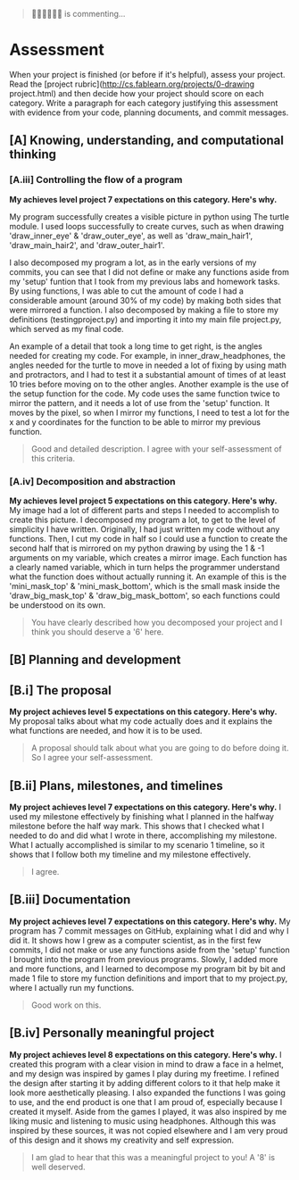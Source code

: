> 👨🏻‍🏫👨🏻‍🏫 is commenting...

# Assessment

When your project is finished (or before if it's helpful), assess your project. Read the [project rubric](http://cs.fablearn.org/projects/0-drawing project.html) and then decide how your project should score on each category. Write a paragraph for each category justifying this assessment with evidence from your code, planning documents, and commit messages.

## [A] Knowing, understanding, and computational thinking
### [A.iii] Controlling the flow of a program
**My achieves level project 7 expectations on this category. Here's why.**

My program successfully creates a visible picture in python using The turtle module. I used loops successfully to create curves, such as when drawing 'draw_inner_eye' & 'draw_outer_eye', as well as 'draw_main_hair1', 'draw_main_hair2', and 'draw_outer_hair1'.

I also decomposed my program a lot, as in the early versions of my commits, you can see that I did not define or make any functions aside from my 'setup' funtion that I took from my previous labs and homework tasks. By using functions, I was able to cut the amount of code I had a considerable amount (around 30% of my code) by making both sides that were mirrored a function.
I also decomposed by making a file to store my definitions (testingproject.py) and importing it into my main file project.py, which served as my final code.

An example of a detail that took a long time to get right, is the angles needed for creating my code. For example, in  inner_draw_headphones, the angles needed for the turtle to move in needed a lot of fixing by using math and protractors, and I had to test it a substantial amount of times of at least 10 tries before moving on to the other angles.
Another example is the use of the setup function for the code. My code uses the same function twice to mirror the pattern, and it needs a lot of use from the 'setup' function. It moves by the pixel, so when I mirror my functions, I need to test a lot for the x and y coordinates for the function to be able to mirror my previous function.
> Good and detailed description. I agree with your self-assessment of this criteria.

### [A.iv] Decomposition and abstraction
**My achieves level project 5 expectations on this category. Here's why.**
My image had a lot of different parts and steps I needed to accomplish to create this picture. I decomposed my program a lot, to get to the level of simplicity I have written. Originally, I had just written my code without any functions. Then, I cut my code in half so I could use a function to create the second half that is mirrored on my python drawing by using the 1 & -1 arguments on my variable, which creates a mirror image.
Each function has a clearly named variable, which in turn helps the programmer understand what the function does without actually running it. An example of this is the 'mini_mask_top' & 'mini_mask_bottom', which is the small mask inside the 'draw_big_mask_top' & 'draw_big_mask_bottom', so each functions could be understood on its own.
> You have clearly described how you decomposed your project and I think you should deserve a '6' here.

## [B] Planning and development
## [B.i] The proposal
**My project achieves level 5 expectations on this category. Here's why.**
My proposal talks about what my code actually does and it explains the what functions are needed, and how it is to be used.
> A proposal should talk about what you are going to do before doing it. So I agree your self-assessment.

## [B.ii] Plans, milestones, and timelines
**My project achieves level 7 expectations on this category. Here's why.**
I used my milestone effectively by finishing what I planned in the halfway milestone before the half way mark. This shows that I checked what I needed to do and did what I wrote in there, accomplishing my milestone.
What I actually accomplished is similar to my scenario 1 timeline, so it shows that I follow both my timeline and my milestone effectively.
> I agree. 

## [B.iii] Documentation
**My project achieves level 7 expectations on this category. Here's why.**
My program has 7 commit messages on GitHub, explaining what I did and why I did it. It shows how I grew as a computer scientist, as in the first few commits, I did not make or use any functions aside from the 'setup' function I brought into the program from previous programs. Slowly, I added more and more functions, and I learned to decompose my program bit by bit and made 1 file to store my function definitions and import that to my project.py, where I actually run my functions.
> Good work on this.

## [B.iv] Personally meaningful project
**My project achieves level 8 expectations on this category. Here's why.**
I created this program with a clear vision in mind to draw a face in a helmet, and my design was inspired by games I play during my freetime. I refined the design after starting it by adding different colors to it that help make it look more aesthetically pleasing. I also expanded the functions I was going to use, and the end product is one that I am proud of, especially because I created it myself. Aside from the games I played, it was also inspired by me liking music and listening to music using headphones. Although this was inspired by these sources, it was not copied elsewhere and I am very proud of this design and it shows my creativity and self expression.
> I am glad to hear that this was a meaningful project to you! A '8' is well deserved.
